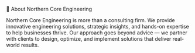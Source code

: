 📌 About Northern Core Engineering

Northern Core Engineering is more than a consulting firm.
We provide innovative engineering solutions, strategic insights, and hands-on expertise to help businesses thrive. Our approach goes beyond advice — we partner with clients to design, optimize, and implement solutions that deliver real-world results.
